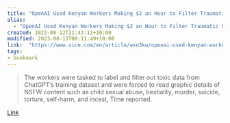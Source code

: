```yaml
---
title: "OpenAI Used Kenyan Workers Making $2 an Hour to Filter Traumatic Content from ChatGPT"
alias:
  - "OpenAI Used Kenyan Workers Making $2 an Hour to Filter Traumatic Content from ChatGPT"
created: 2023-08-12T21:43:11+10:00
modified: 2023-08-13T00:11:49+10:00
link:  "https://www.vice.com/en/article/wxn3kw/openai-used-kenyan-workers-making-dollar2-an-hour-to-filter-traumatic-content-from-chatgpt"
tags:
- bookmark
---
```


> The workers were tasked to label and filter out toxic data from ChatGPT’s training dataset and were forced to read graphic details of NSFW content such as child sexual abuse, bestiality, murder, suicide, torture, self-harm, and incest, Time reported. 

[Link](https://www.vice.com/en/article/wxn3kw/openai-used-kenyan-workers-making-dollar2-an-hour-to-filter-traumatic-content-from-chatgpt)